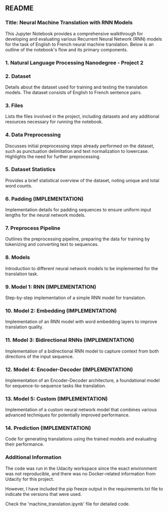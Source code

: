 ## README

### Title: Neural Machine Translation with RNN Models

This Jupyter Notebook provides a comprehensive walkthrough for developing and evaluating various Recurrent Neural Network (RNN) models for the task of English to French neural machine translation. Below is an outline of the notebook's flow and its primary components.

### 1. Natural Language Processing Nanodegree - Project 2
### 2. Dataset
Details about the dataset used for training and testing the translation models. The dataset consists of English to French sentence pairs.

### 3. Files
Lists the files involved in the project, including datasets and any additional resources necessary for running the notebook.

### 4. Data Preprocessing
Discusses initial preprocessing steps already performed on the dataset, such as punctuation delimitation and text normalization to lowercase. Highlights the need for further preprocessing.

### 5. Dataset Statistics
Provides a brief statistical overview of the dataset, noting unique and total word counts.

### 6. Padding (IMPLEMENTATION)
Implementation details for padding sequences to ensure uniform input lengths for the neural network models.

### 7. Preprocess Pipeline
Outlines the preprocessing pipeline, preparing the data for training by tokenizing and converting text to sequences.

### 8. Models
Introduction to different neural network models to be implemented for the translation task.

### 9. Model 1: RNN (IMPLEMENTATION)
Step-by-step implementation of a simple RNN model for translation.

### 10. Model 2: Embedding (IMPLEMENTATION)
Implementation of an RNN model with word embedding layers to improve translation quality.

### 11. Model 3: Bidirectional RNNs (IMPLEMENTATION)
Implementation of a bidirectional RNN model to capture context from both directions of the input sequence.

### 12. Model 4: Encoder-Decoder (IMPLEMENTATION)
Implementation of an Encoder-Decoder architecture, a foundational model for sequence-to-sequence tasks like translation.

### 13. Model 5: Custom (IMPLEMENTATION)
Implementation of a custom neural network model that combines various advanced techniques for potentially improved performance.

### 14. Prediction (IMPLEMENTATION)
Code for generating translations using the trained models and evaluating their performance.

### Additional Information

The code was run in the Udacity workspace since the exact environment was not reproducible, and there was no Docker-related information from Udacity for this project.

However, I have included the pip freeze output in the requirements.txt file to indicate the versions that were used.

Check the 'machine_translation.ipynb' file for detailed code.